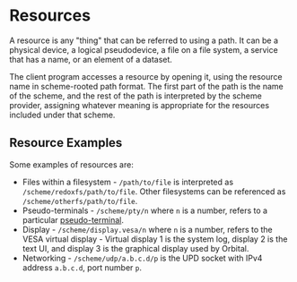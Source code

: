 # Resources

A resource is any "thing" that can be referred to using a path.
It can be a physical device, a logical pseudodevice, a file on a file system, a service that has a name, or an element of a dataset.

The client program accesses a resource by opening it, using the resource name in scheme-rooted path format. 
The first part of the path is the name of the scheme, and the rest of the path is interpreted by the scheme provider,
assigning whatever meaning is appropriate for the resources included under that scheme.

## Resource Examples

Some examples of resources are:

- Files within a filesystem - `/path/to/file` is interpreted as `/scheme/redoxfs/path/to/file`.
Other filesystems can be referenced as `/scheme/otherfs/path/to/file`.
- Pseudo-terminals - `/scheme/pty/n` where `n` is a number, refers to a particular [pseudo-terminal](https://en.wikipedia.org/wiki/Pseudoterminal).
- Display - `/scheme/display.vesa/n` where `n` is a number, refers to the VESA virtual display - Virtual display 1  is the system log, display 2 is the text UI, and display 3 is the graphical display used by Orbital.
- Networking - `/scheme/udp/a.b.c.d/p` is the UPD socket with IPv4 address `a.b.c.d`, port number `p`.
